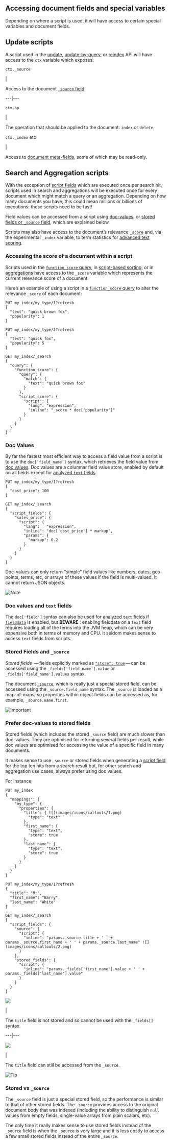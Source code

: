 ## Accessing document fields and special variables

Depending on where a script is used, it will have access to certain special variables and document fields.

## Update scripts

A script used in the [update](docs-update.html "Update API"), [update-by-query](docs-update-by-query.html "Update By Query API"), or [reindex](docs-reindex.html "Reindex API") API will have access to the `ctx` variable which exposes:

`ctx._source`

| 

Access to the document [`_source` field](mapping-source-field.html "_source field").   
  
---|---  
  
`ctx.op`

| 

The operation that should be applied to the document: `index` or `delete`.   
  
`ctx._index` etc 

| 

Access to [document meta-fields](mapping-fields.html "Meta-Fields"), some of which may be read-only.   
  
## Search and Aggregation scripts

With the exception of [script fields](search-request-script-fields.html "Script Fields") which are executed once per search hit, scripts used in search and aggregations will be executed once for every document which might match a query or an aggregation. Depending on how many documents you have, this could mean millions or billions of executions: these scripts need to be fast!

Field values can be accessed from a script using [doc-values](modules-scripting-fields.html#modules-scripting-doc-vals "Doc Valuesedit"), or [stored fields or `_source` field](modules-scripting-fields.html#modules-scripting-stored "Stored Fields and _sourceedit"), which are explained below.

Scripts may also have access to the document’s relevance [`_score`](modules-scripting-fields.html#scripting-score "Accessing the score of a document within a scriptedit") and, via the experimental `_index` variable, to term statistics for [advanced text scoring](modules-advanced-scripting.html "Advanced text scoring in scripts").

### Accessing the score of a document within a script

Scripts used in the [`function_score` query](query-dsl-function-score-query.html "Function Score Query"), in [script-based sorting](search-request-sort.html "Sort"), or in [aggregations](search-aggregations.html "Aggregations") have access to the `_score` variable which represents the current relevance score of a document.

Here’s an example of using a script in a [`function_score` query](query-dsl-function-score-query.html "Function Score Query") to alter the relevance `_score` of each document:
    
    
    PUT my_index/my_type/1?refresh
    {
      "text": "quick brown fox",
      "popularity": 1
    }
    
    PUT my_index/my_type/2?refresh
    {
      "text": "quick fox",
      "popularity": 5
    }
    
    GET my_index/_search
    {
      "query": {
        "function_score": {
          "query": {
            "match": {
              "text": "quick brown fox"
            }
          },
          "script_score": {
            "script": {
              "lang": "expression",
              "inline": "_score * doc['popularity']"
            }
          }
        }
      }
    }

### Doc Values

By far the fastest most efficient way to access a field value from a script is to use the `doc['field_name']` syntax, which retrieves the field value from [doc values](doc-values.html "doc_values"). Doc values are a columnar field value store, enabled by default on all fields except for [analyzed `text` fields](text.html "Text datatype").
    
    
    PUT my_index/my_type/1?refresh
    {
      "cost_price": 100
    }
    
    GET my_index/_search
    {
      "script_fields": {
        "sales_price": {
          "script": {
            "lang":   "expression",
            "inline": "doc['cost_price'] * markup",
            "params": {
              "markup": 0.2
            }
          }
        }
      }
    }

Doc-values can only return "simple" field values like numbers, dates, geo- points, terms, etc, or arrays of these values if the field is multi-valued. It cannot return JSON objects.

![Note](images/icons/note.png)

### Doc values and `text` fields

The `doc['field']` syntax can also be used for [analyzed `text` fields](text.html "Text datatype") if [`fielddata`](fielddata.html "fielddata") is enabled, but **BEWARE** : enabling fielddata on a `text` field requires loading all of the terms into the JVM heap, which can be very expensive both in terms of memory and CPU. It seldom makes sense to access `text` fields from scripts.

### Stored Fields and `_source`

 _Stored fields_  — fields explicitly marked as [`"store": true`](mapping-store.html "store") — can be accessed using the `_fields['field_name'].value` or `_fields['field_name'].values` syntax.

The document [`_source`](mapping-source-field.html "_source field"), which is really just a special stored field, can be accessed using the `_source.field_name` syntax. The `_source` is loaded as a map-of-maps, so properties within object fields can be accessed as, for example, `_source.name.first`.

![Important](images/icons/important.png)

### Prefer doc-values to stored fields

Stored fields (which includes the stored `_source` field) are much slower than doc-values. They are optimised for returning several fields per result, while doc values are optimised for accessing the value of a specific field in many documents.

It makes sense to use `_source` or stored fields when generating a [script field](search-request-script-fields.html "Script Fields") for the top ten hits from a search result but, for other search and aggregation use cases, always prefer using doc values.

For instance:
    
    
    PUT my_index
    {
      "mappings": {
        "my_type": {
          "properties": {
            "title": { ![](images/icons/callouts/1.png)
              "type": "text"
            },
            "first_name": {
              "type": "text",
              "store": true
            },
            "last_name": {
              "type": "text",
              "store": true
            }
          }
        }
      }
    }
    
    PUT my_index/my_type/1?refresh
    {
      "title": "Mr",
      "first_name": "Barry",
      "last_name": "White"
    }
    
    GET my_index/_search
    {
      "script_fields": {
        "source": {
          "script": {
            "inline": "params._source.title + ' ' + params._source.first_name + ' ' + params._source.last_name" ![](images/icons/callouts/2.png)
          }
        },
        "stored_fields": {
          "script": {
            "inline": "params._fields['first_name'].value + ' ' + params._fields['last_name'].value"
          }
        }
      }
    }

![](images/icons/callouts/1.png)

| 

The `title` field is not stored and so cannot be used with the `_fields[]` syntax.   
  
---|---  
  
![](images/icons/callouts/2.png)

| 

The `title` field can still be accessed from the `_source`.   
  
![Tip](images/icons/tip.png)

### Stored vs `_source`

The `_source` field is just a special stored field, so the performance is similar to that of other stored fields. The `_source` provides access to the original document body that was indexed (including the ability to distinguish `null` values from empty fields, single-value arrays from plain scalars, etc).

The only time it really makes sense to use stored fields instead of the `_source` field is when the `_source` is very large and it is less costly to access a few small stored fields instead of the entire `_source`.
